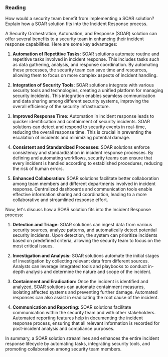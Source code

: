 ### Reading


How would a security team benefit from implementing a SOAR solution?
Explain how a SOAR solution fits into the Incident Response process.


A Security Orchestration, Automation, and Response (SOAR) solution can offer several benefits to a security team in enhancing their incident response capabilities. Here are some key advantages:

1. **Automation of Repetitive Tasks:** SOAR solutions automate routine and repetitive tasks involved in incident response. This includes tasks such as data gathering, analysis, and response coordination. By automating these processes, the security team can save time and resources, allowing them to focus on more complex aspects of incident handling.

2. **Integration of Security Tools:** SOAR solutions integrate with various security tools and technologies, creating a unified platform for managing security incidents. This integration enables seamless communication and data sharing among different security systems, improving the overall efficiency of the security infrastructure.

3. **Improved Response Time:** Automation in incident response leads to quicker identification and containment of security incidents. SOAR solutions can detect and respond to security events in real-time, reducing the overall response time. This is crucial in preventing the escalation of incidents and minimizing potential damage.

4. **Consistent and Standardized Processes:** SOAR solutions enforce consistency and standardization in incident response processes. By defining and automating workflows, security teams can ensure that every incident is handled according to established procedures, reducing the risk of human errors.

5. **Enhanced Collaboration:** SOAR solutions facilitate better collaboration among team members and different departments involved in incident response. Centralized dashboards and communication tools enable effective information sharing and coordination, leading to a more collaborative and streamlined response effort.

Now, let's discuss how a SOAR solution fits into the Incident Response process:

1. **Detection and Triage:** SOAR solutions can ingest data from various security sources, analyze patterns, and automatically detect potential security incidents. Upon detection, the system can prioritize incidents based on predefined criteria, allowing the security team to focus on the most critical issues.

2. **Investigation and Analysis:** SOAR solutions automate the initial stages of investigation by collecting relevant data from different sources. Analysts can leverage integrated tools and playbooks to conduct in-depth analysis and determine the nature and scope of the incident.

3. **Containment and Eradication:** Once the incident is identified and analyzed, SOAR solutions can automate containment measures, isolating affected systems and preventing further damage. Automated responses can also assist in eradicating the root cause of the incident.

4. **Communication and Reporting:** SOAR solutions facilitate communication within the security team and with other stakeholders. Automated reporting features help in documenting the incident response process, ensuring that all relevant information is recorded for post-incident analysis and compliance purposes.

In summary, a SOAR solution streamlines and enhances the entire incident response lifecycle by automating tasks, integrating security tools, and promoting collaboration among security team members.
